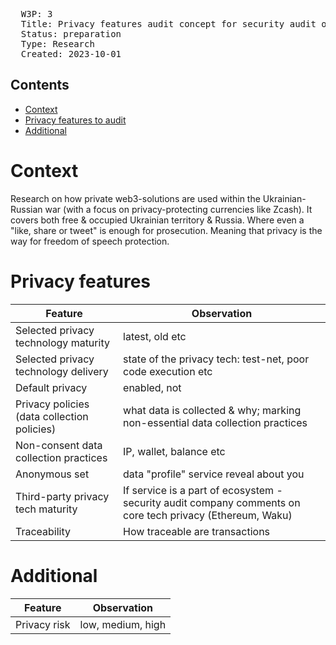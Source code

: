 <pre>
  W3P: 3
  Title: Privacy features audit concept for security audit organizations & whitehackers (research)
  Status: preparation
  Type: Research
  Created: 2023-10-01
</pre>
## Contents
- [Context](#Context)
- [Privacy features to audit](#Privacy-features)
- [Additional](#Additional)

# Context 

Research on how private web3-solutions are used within the Ukrainian-Russian war (with a focus on privacy-protecting currencies like Zcash). It covers both free & occupied Ukrainian territory & Russia. Where even a "like, share or tweet" is enough for prosecution. Meaning that privacy is the way for freedom of speech protection.

# Privacy features

| Feature  | Observation | 
| ------------- | ------------- 
| Selected privacy technology maturity | latest, old etc |
| Selected privacy technology delivery | state of the privacy tech: test-net, poor code execution etc |
| Default privacy | enabled, not |
| Privacy policies (data collection policies) | what data is collected & why; marking non-essential data collection practices |
| Non-consent data collection practices | IP, wallet, balance etc |
| Anonymous set | data "profile" service reveal about you |
| Third-party privacy tech maturity | If service is a part of ecosystem - security audit company comments on core tech privacy (Ethereum, Waku) |
| Traceability | How traceable are transactions |

# Additional

| Feature  | Observation  | 
| ------------- | ------------- 
| Privacy risk | low, medium, high |
